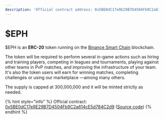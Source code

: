 ```yaml
---
description: 'Official contract address: 0x5BE0dC17e9E29B7D4504Fb9C2a614cE5d784C2d9'
---
```


# $EPH

$EPH is an **ERC-20** token running on the [Binance Smart Chain](https://coinmarketcap.com/alexandria/article/what-is-binance-smart-chain) blockchain.

The token will be required to perform several in-game actions such as hiring and training players, competing in leagues and tournaments, playing against other teams in PvP matches, and improving the infrastructure of your team. It's also the token users will earn for winning matches, completing challenges or using our marketplace —among many others.

The supply is capped at 300,000,000 and it will be minted strictly as needed.

{% hint style="info" %}
Official contract: [0x5BE0dC17e9E29B7D4504Fb9C2a614cE5d784C2d9](https://bscscan.com/token/0x5BE0dC17e9E29B7D4504Fb9C2a614cE5d784C2d9) ([Source code](https://github.com/ephere-football/contracts/blob/master/contracts/EphereERC20.sol))
{% endhint %}
